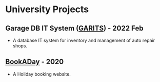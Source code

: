 # University Projects

## Garage DB IT System ([GARITS](https://github.com/John-LucaGIT/uni/tree/main/Garage%20DB%20IT%20System)) - 2022 Feb
- A database IT system for inventory and management of auto repair shops.

## [BookADay](https://github.com/John-LucaGIT/uni/tree/main/BookADay) - 2020
- A Holiday booking website.
